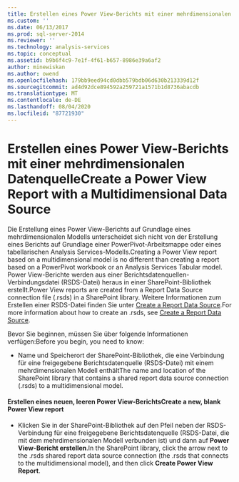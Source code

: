 ```yaml
---
title: Erstellen eines Power View-Berichts mit einer mehrdimensionalen Datenquelle | Microsoft-Dokumentation
ms.custom: ''
ms.date: 06/13/2017
ms.prod: sql-server-2014
ms.reviewer: ''
ms.technology: analysis-services
ms.topic: conceptual
ms.assetid: b9b6f4c9-7e1f-4f61-b657-8986e39a6af2
author: minewiskan
ms.author: owend
ms.openlocfilehash: 179bb9eed94cd0dbb579bdb06d630b213339d12f
ms.sourcegitcommit: ad4d92dce894592a259721a1571b1d8736abacdb
ms.translationtype: MT
ms.contentlocale: de-DE
ms.lasthandoff: 08/04/2020
ms.locfileid: "87721930"
---
```

# <a name="create-a-power-view-report-with-a-multidimensional-data-source"></a><span data-ttu-id="63cc2-102">Erstellen eines Power View-Berichts mit einer mehrdimensionalen Datenquelle</span><span class="sxs-lookup"><span data-stu-id="63cc2-102">Create a Power View Report with a Multidimensional Data Source</span></span>
  <span data-ttu-id="63cc2-103">Die Erstellung eines Power View-Berichts auf Grundlage eines mehrdimensionalen Modells unterscheidet sich nicht von der Erstellung eines Berichts auf Grundlage einer PowerPivot-Arbeitsmappe oder eines tabellarischen Analysis Services-Modells.</span><span class="sxs-lookup"><span data-stu-id="63cc2-103">Creating a Power View report based on a multidimensional model is no different than creating a report based on a PowerPivot workbook or an Analysis Services Tabular model.</span></span> <span data-ttu-id="63cc2-104">Power View-Berichte werden aus einer Berichtsdatenquellen-Verbindungsdatei (RSDS-Datei) heraus in einer SharePoint-Bibliothek erstellt.</span><span class="sxs-lookup"><span data-stu-id="63cc2-104">Power View reports are created from a Report Data Source connection file (.rsds) in a SharePoint library.</span></span> <span data-ttu-id="63cc2-105">Weitere Informationen zum Erstellen einer RSDS-Datei finden Sie unter [Create a Report Data Source](create-a-report-data-source.md).</span><span class="sxs-lookup"><span data-stu-id="63cc2-105">For more information about how to create an .rsds, see [Create a Report Data Source](create-a-report-data-source.md).</span></span>  
  
 <span data-ttu-id="63cc2-106">Bevor Sie beginnen, müssen Sie über folgende Informationen verfügen:</span><span class="sxs-lookup"><span data-stu-id="63cc2-106">Before you begin, you need to know:</span></span>  
  
-   <span data-ttu-id="63cc2-107">Name und Speicherort der SharePoint-Bibliothek, die eine Verbindung für eine freigegebene Berichtsdatenquelle (RSDS-Datei) mit einem mehrdimensionalen Modell enthält</span><span class="sxs-lookup"><span data-stu-id="63cc2-107">The name and location of the SharePoint library that contains a shared report data source connection (.rsds) to a multidimensional model.</span></span>  
  
#### <a name="create-a-new-blank-power-view-report"></a><span data-ttu-id="63cc2-108">Erstellen eines neuen, leeren Power View-Berichts</span><span class="sxs-lookup"><span data-stu-id="63cc2-108">Create a new, blank Power View report</span></span>  
  
-   <span data-ttu-id="63cc2-109">Klicken Sie in der SharePoint-Bibliothek auf den Pfeil neben der RSDS-Verbindung für eine freigegebene Berichtsdatenquelle (RSDS-Datei, die mit dem mehrdimensionalen Modell verbunden ist) und dann auf **Power View-Bericht erstellen**.</span><span class="sxs-lookup"><span data-stu-id="63cc2-109">In the SharePoint library, click the arrow next to the .rsds shared report data source connection (the .rsds that connects to the multidimensional model), and then click **Create Power View Report**.</span></span>  
  
  
